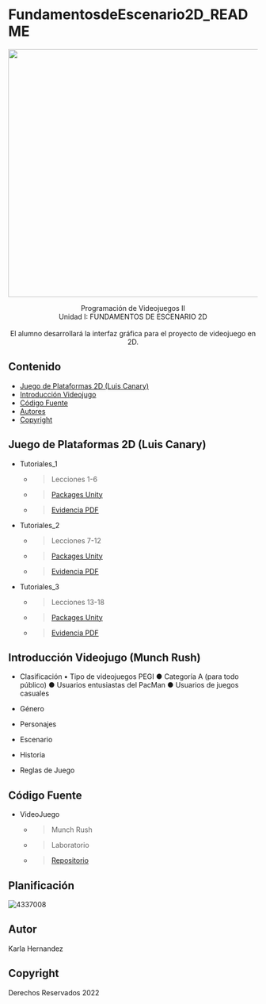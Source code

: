 # FundamentosdeEscenario2D_README
<p align="center">
    <img src="https://nivelgamer.com/wp-content/uploads/2016/09/featured-10.jpg" alt="Logo" width=1400 height=500>

  <p align="center">
    Programación de Videojuegos II
    <br>
    Unidad I: FUNDAMENTOS DE ESCENARIO 2D
    <br>
    <br>
    El alumno desarrollará la interfaz gráfica para el proyecto de videojuego en 2D.
    <br>
</p>


## Contenido
- [Juego de Plataformas 2D (Luis Canary)](#Tutotiales)
- [Introducción Videojugo](#introducción)
- [Código Fuente](#código-fuente)
- [Autores](#autores)
- [Copyright](#copyright)

## Juego de Plataformas 2D (Luis Canary)
* Tutoriales_1
  * > Lecciones 1-6
  * > <a href= "https://drive.google.com/drive/folders/1k06Cp22MZQSk5lEyx7JTrqco6aUr-Mgk?usp=sharing">Packages Unity</a>
  * > <a href= "https://drive.google.com/drive/folders/1i_XhSCDGK-9TRbX0tqHLyRPEXFPUvHHL?usp=sharing">Evidencia PDF</a>

* Tutoriales_2
  * > Lecciones 7-12
  * > <a href= "https://drive.google.com/drive/folders/1vGU-EYlHhAiIwLG4T-fIUkFh4zidiWO_?usp=drive_link">Packages Unity</a>
  * > <a href= "https://drive.google.com/drive/folders/1ASi_OkmslPRQzmRLARQvUChyzRZFU0hx?usp=sharing">Evidencia PDF</a>

* Tutoriales_3
  * > Lecciones 13-18
  * > <a href= "">Packages Unity</a>
  * > <a href= "">Evidencia PDF</a>

## Introducción Videojugo (Munch Rush)


- Clasificación
• Tipo de videojuegos PEGI
● Categoría A (para todo público)
● Usuarios entusiastas del PacMan 
● Usuarios de juegos casuales

- Género 


- Personajes


- Escenario


- Historia


- Reglas de Juego


## Código Fuente

* VideoJuego
  * > Munch Rush
  * > Laboratorio
  * > <a href= " ">Repositorio</a>
## Planificación

![4337008]( )

## Autor
Karla Hernandez
## Copyright
Derechos Reservados 2022
